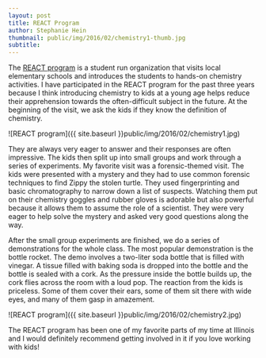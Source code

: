 ```yaml
---
layout: post
title: REACT Program
author: Stephanie Hein
thumbnail: public/img/2016/02/chemistry1-thumb.jpg
subtitle:
---
```


The [REACT program](http://www.chemistry.illinois.edu/outreach/react/) is a student run organization that visits local elementary schools and introduces the students to hands-on chemistry activities. I have participated in the REACT program for the past three years because I think introducing chemistry to kids at a young age helps reduce their apprehension towards the often-difficult subject in the future.
At the beginning of the visit, we ask the kids if they know the definition of chemistry.

![REACT program]({{ site.baseurl }}public/img/2016/02/chemistry1.jpg)

They are always very eager to answer and their responses are often impressive. The kids then split up into small groups and work through a series of experiments. My favorite visit was a forensic-themed visit. The kids were presented with a mystery and they had to use common forensic techniques to find Zippy the stolen turtle. They used fingerprinting and basic chromatography to narrow down a list of suspects. Watching them put on their chemistry goggles and rubber gloves is adorable but also powerful because it allows them to assume the role of a scientist. They were very eager to help solve the mystery and asked very good questions along the way.

After the small group experiments are finished, we do a series of demonstrations for the whole class. The most popular demonstration is the bottle rocket. The demo involves a two-liter soda bottle that is filled with vinegar. A tissue filled with baking soda is dropped into the bottle and the bottle is sealed with a cork. As the pressure inside the bottle builds up, the cork flies across the room with a loud pop. The reaction from the kids is priceless. Some of them cover their ears, some of them sit there with wide eyes, and many of them gasp in amazement.

![REACT program]({{ site.baseurl }}public/img/2016/02/chemistry2.jpg)

The REACT program has been one of my favorite parts of my time at Illinois and I would definitely recommend getting involved in it if you love working with kids!
